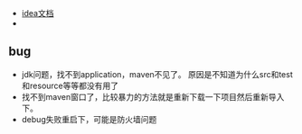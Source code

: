 - [idea文档]()
- 
## bug
- jdk问题，找不到application，maven不见了。   原因是不知道为什么src和test和resource等等都没有用了
- 找不到maven窗口了，比较暴力的方法就是重新下载一下项目然后重新导入下。
- debug失败重启下，可能是防火墙问题
